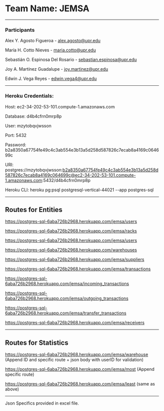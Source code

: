 # Team Name: JEMSA 
___
### Participants
Alex Y. Agosto Figueroa - alex.agosto@upr.edu 

María H. Cotto Nieves - maria.cotto@upr.edu 

Sebastián O. Espinosa Del Rosario - sebastian.espinosa@upr.edu 

Joy A. Martínez Guadalupe - joy.martinez@upr.edu 

Edwin J. Vega Reyes - edwin.vega4@upr.edu

---
### Heroku Credentials:

Host: ec2-34-202-53-101.compute-1.amazonaws.com

Database: d4b4cfrn0mrp8p

User: mzytobqvjwsson

Port: 5432

Password: b2a8350a67754fe49c4c3ab554e3b13a5d258d587826c7ecab8a4169c064699c

URI: postgres://mzytobqvjwsson:b2a8350a67754fe49c4c3ab554e3b13a5d258d587826c7ecab8a4169c064699c@ec2-34-202-53-101.compute-1.amazonaws.com:5432/d4b4cfrn0mrp8p

Heroku CLI: heroku pg:psql postgresql-vertical-44021 --app postgres-sql
___

## Routes for Entities 
 
https://postgres-sql-6aba726b2968.herokuapp.com/jemsa/users

https://postgres-sql-6aba726b2968.herokuapp.com/jemsa/racks

https://postgres-sql-6aba726b2968.herokuapp.com/jemsa/users

https://postgres-sql-6aba726b2968.herokuapp.com/warehouses

https://postgres-sql-6aba726b2968.herokuapp.com/jemsa/suppliers

https://postgres-sql-6aba726b2968.herokuapp.com/jemsa/transactions

https://postgres-sql-6aba726b2968.herokuapp.com/jemsa/incoming_transactions

https://postgres-sql-6aba726b2968.herokuapp.com/jemsa/outgoing_transactions

https://postgres-sql-6aba726b2968.herokuapp.com/jemsa/transfer_transactions

https://postgres-sql-6aba726b2968.herokuapp.com/jemsa/receivers

---
## Routes for Statistics
https://postgres-sql-6aba726b2968.herokuapp.com/jemsa/warehouse (Append ID and specific route + json body with userID for validation)

https://postgres-sql-6aba726b2968.herokuapp.com/jemsa/most (Append specific route)

https://postgres-sql-6aba726b2968.herokuapp.com/jemsa/least (same as above)

---
Json Specifics provided in excel file.